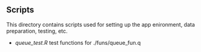 Scripts
--------

This directory contains scripts used for setting up the app
enironment, data preparation, testing, etc.

 * _queue_test.R_ test functions for ./funs/queue_fun.q
